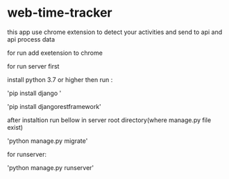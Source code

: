 # web-time-tracker
this app use chrome extension to detect your activities and send to api and api process data


for run add exetension to chrome 

for run server first

install python 3.7 or higher
then run :

 'pip install django '
 
 'pip install djangorestframework'
 
 after instaltion run bellow in server root directory(where manage.py file exist)
 
 'python manage.py migrate'
 
 for runserver:
 
 'python manage.py runserver'
